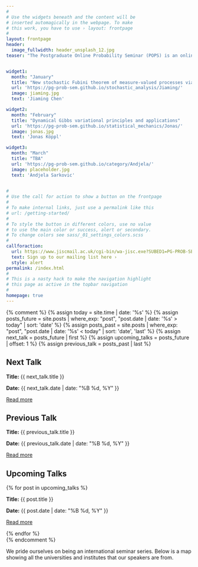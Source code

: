 ```yaml
---
#
# Use the widgets beneath and the content will be
# inserted automagically in the webpage. To make
# this work, you have to use › layout: frontpage
#
layout: frontpage
header:
  image_fullwidth: header_unsplash_12.jpg
teaser: "The Postgraduate Online Probability Seminar (POPS) is an online platform for doctoral students and post-docs from all over the world to present and promote their research to a global audience in areas related to probability and its applications."


widget1:
  month: "January"
  title: "New stochastic Fubini theorem of measure-valued processes via stochastic integration"
  url: 'https://pg-prob-sem.github.io/stochastic_analysis/Jiaming/'
  image: jiaming.jpg
  text: 'Jiaming Chen'

widget2:
  month: "February"
  title: "Dynamical Gibbs variational principles and applications"
  url: 'https://pg-prob-sem.github.io/statistical_mechanics/Jonas/'
  image: jonas.jpg
  text: 'Jonas Köppl'

widget3:
  month: "March"
  title: "TBA"
  url: 'https://pg-prob-sem.github.io/category/Andjela/'
  image: placeholder.jpg
  text: 'Andjela Sarkovic'

   
#
# Use the call for action to show a button on the frontpage
#
# To make internal links, just use a permalink like this
# url: /getting-started/
#
# To style the button in different colors, use no value
# to use the main color or success, alert or secondary.
# To change colors see sass/_01_settings_colors.scss
#
callforaction:
  url: https://www.jiscmail.ac.uk/cgi-bin/wa-jisc.exe?SUBED1=PG-PROB-SEM&A=1
  text: Sign up to our mailing list here ›
  style: alert
permalink: /index.html
#
# This is a nasty hack to make the navigation highlight
# this page as active in the topbar navigation
#
homepage: true
---
```


{% comment %}
{% assign today = site.time | date: '%s' %}
{% assign posts_future = site.posts | where_exp: "post", "post.date | date: '%s' > today" | sort: 'date' %}
{% assign posts_past = site.posts | where_exp: "post", "post.date | date: '%s' < today" | sort: 'date', 'last' %}
{% assign next_talk = posts_future | first %}
{% assign upcoming_talks = posts_future | offset: 1 %}
{% assign previous_talk = posts_past | last %}

<div class="talks">
  <div class="next-talk">
    <h2>Next Talk</h2>
    <p><strong>Title:</strong> {{ next_talk.title }}</p>
    <p><strong>Date:</strong> {{ next_talk.date | date: "%B %d, %Y" }}</p>
    <p><a href="{{ site.baseurl }}{{ next_talk.url }}">Read more</a></p>
  </div>
  
  <div class="previous-talk">
    <h2>Previous Talk</h2>
    <p><strong>Title:</strong> {{ previous_talk.title }}</p>
    <p><strong>Date:</strong> {{ previous_talk.date | date: "%B %d, %Y" }}</p>
    <p><a href="{{ site.baseurl }}{{ previous_talk.url }}">Read more</a></p>
  </div>

  <div class="upcoming-talks">
    <h2>Upcoming Talks</h2>
    {% for post in upcoming_talks %}
      <div class="talk">
        <p><strong>Title:</strong> {{ post.title }}</p>
        <p><strong>Date:</strong> {{ post.date | date: "%B %d, %Y" }}</p>
        <p><a href="{{ site.baseurl }}{{ post.url }}">Read more</a></p>
      </div>
    {% endfor %}
  </div>
</div>
{% endcomment %}

We pride ourselves on being an international seminar series. Below is a map showing all the universities and institutes that our speakers are from. 

<link rel="stylesheet" href="https://unpkg.com/leaflet@1.7.1/dist/leaflet.css" />
<script src="https://unpkg.com/leaflet@1.7.1/dist/leaflet.js"></script>
<link rel="stylesheet" href="https://unpkg.com/leaflet@1.7.1/dist/leaflet.css" />
<script src="https://unpkg.com/leaflet@1.7.1/dist/leaflet.js"></script>
<script src="https://unpkg.com/leaflet.markercluster@1.4.1/dist/leaflet.markercluster.js"></script>
<link rel="stylesheet" href="https://unpkg.com/leaflet.markercluster@1.4.1/dist/MarkerCluster.css" />
<link rel="stylesheet" href="https://unpkg.com/leaflet.markercluster@1.4.1/dist/MarkerCluster.Default.css" />


<div id="map" style="height: 400px;"></div>

<script>
  var map = L.map('map').setView([40, 0], 2);

  L.tileLayer('https://{s}.tile.openstreetmap.org/{z}/{x}/{y}.png', {
    attribution: '&copy; <a href="https://www.openstreetmap.org/copyright">OpenStreetMap</a> contributors'
  }).addTo(map);   

var markers = L.markerClusterGroup();

  {% for post in site.posts %}
	{% if post.latitude and post.longitude %}
	var marker = L.marker([{{ post.latitude}}, {{ post.longitude}}]);
	  marker.bindPopup("{{ post.uni}}: <a href='{{ site.url }}{{ site.baseurl }}{{ post.url }}'> {{ post.speaker}} </a>");
	  markers.addLayer(marker);
	{% endif %}
	{% endfor %}

map.addLayer(markers);
   
</script>

